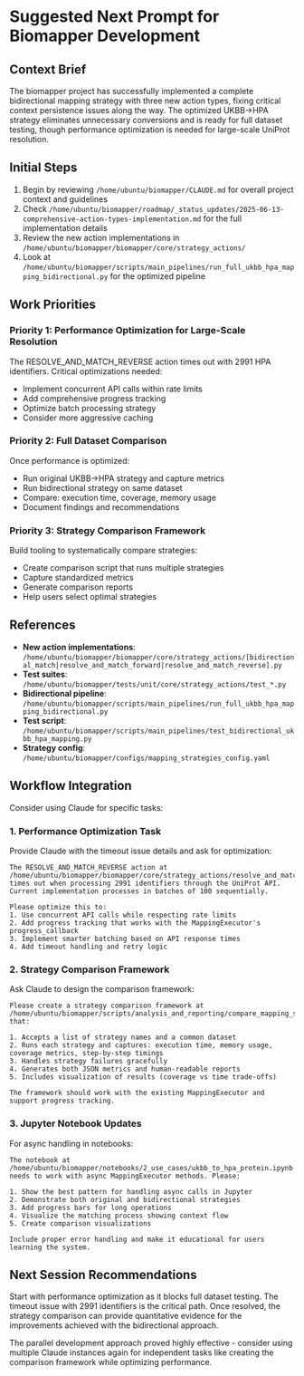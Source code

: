 # Suggested Next Prompt for Biomapper Development

## Context Brief
The biomapper project has successfully implemented a complete bidirectional mapping strategy with three new action types, fixing critical context persistence issues along the way. The optimized UKBB→HPA strategy eliminates unnecessary conversions and is ready for full dataset testing, though performance optimization is needed for large-scale UniProt resolution.

## Initial Steps
1. Begin by reviewing `/home/ubuntu/biomapper/CLAUDE.md` for overall project context and guidelines
2. Check `/home/ubuntu/biomapper/roadmap/_status_updates/2025-06-13-comprehensive-action-types-implementation.md` for the full implementation details
3. Review the new action implementations in `/home/ubuntu/biomapper/biomapper/core/strategy_actions/`
4. Look at `/home/ubuntu/biomapper/scripts/main_pipelines/run_full_ukbb_hpa_mapping_bidirectional.py` for the optimized pipeline

## Work Priorities

### Priority 1: Performance Optimization for Large-Scale Resolution
The RESOLVE_AND_MATCH_REVERSE action times out with 2991 HPA identifiers. Critical optimizations needed:
- Implement concurrent API calls within rate limits
- Add comprehensive progress tracking
- Optimize batch processing strategy
- Consider more aggressive caching

### Priority 2: Full Dataset Comparison
Once performance is optimized:
- Run original UKBB→HPA strategy and capture metrics
- Run bidirectional strategy on same dataset
- Compare: execution time, coverage, memory usage
- Document findings and recommendations

### Priority 3: Strategy Comparison Framework
Build tooling to systematically compare strategies:
- Create comparison script that runs multiple strategies
- Capture standardized metrics
- Generate comparison reports
- Help users select optimal strategies

## References
- **New action implementations**: `/home/ubuntu/biomapper/biomapper/core/strategy_actions/[bidirectional_match|resolve_and_match_forward|resolve_and_match_reverse].py`
- **Test suites**: `/home/ubuntu/biomapper/tests/unit/core/strategy_actions/test_*.py`
- **Bidirectional pipeline**: `/home/ubuntu/biomapper/scripts/main_pipelines/run_full_ukbb_hpa_mapping_bidirectional.py`
- **Test script**: `/home/ubuntu/biomapper/scripts/main_pipelines/test_bidirectional_ukbb_hpa_mapping.py`
- **Strategy config**: `/home/ubuntu/biomapper/configs/mapping_strategies_config.yaml`

## Workflow Integration

Consider using Claude for specific tasks:

### 1. **Performance Optimization Task**
Provide Claude with the timeout issue details and ask for optimization:
```
The RESOLVE_AND_MATCH_REVERSE action at /home/ubuntu/biomapper/biomapper/core/strategy_actions/resolve_and_match_reverse.py times out when processing 2991 identifiers through the UniProt API. Current implementation processes in batches of 100 sequentially.

Please optimize this to:
1. Use concurrent API calls while respecting rate limits
2. Add progress tracking that works with the MappingExecutor's progress_callback
3. Implement smarter batching based on API response times
4. Add timeout handling and retry logic
```

### 2. **Strategy Comparison Framework**
Ask Claude to design the comparison framework:
```
Please create a strategy comparison framework at /home/ubuntu/biomapper/scripts/analysis_and_reporting/compare_mapping_strategies.py that:

1. Accepts a list of strategy names and a common dataset
2. Runs each strategy and captures: execution time, memory usage, coverage metrics, step-by-step timings
3. Handles strategy failures gracefully
4. Generates both JSON metrics and human-readable reports
5. Includes visualization of results (coverage vs time trade-offs)

The framework should work with the existing MappingExecutor and support progress tracking.
```

### 3. **Jupyter Notebook Updates**
For async handling in notebooks:
```
The notebook at /home/ubuntu/biomapper/notebooks/2_use_cases/ukbb_to_hpa_protein.ipynb needs to work with async MappingExecutor methods. Please:

1. Show the best pattern for handling async calls in Jupyter
2. Demonstrate both original and bidirectional strategies
3. Add progress bars for long operations
4. Visualize the matching process showing context flow
5. Create comparison visualizations

Include proper error handling and make it educational for users learning the system.
```

## Next Session Recommendations

Start with performance optimization as it blocks full dataset testing. The timeout issue with 2991 identifiers is the critical path. Once resolved, the strategy comparison can provide quantitative evidence for the improvements achieved with the bidirectional approach.

The parallel development approach proved highly effective - consider using multiple Claude instances again for independent tasks like creating the comparison framework while optimizing performance.